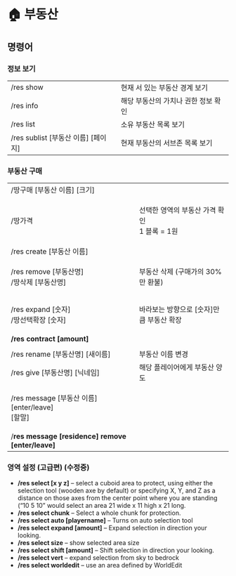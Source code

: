 # 🏠 부동산

## 명령어

### 정보 보기

|                               |                      |
| ----------------------------- | -------------------- |
| /res show                     | 현재 서 있는 부동산 경계 보기    |
| /res info                     | 해당 부동산의 가치나 권한 정보 확인 |
| /res list                     | 소유 부동산 목록 보기         |
| /res sublist \[부동산 이름] \[페이지] | 현재 부동산의 서브존 목록 보기    |

### 부동산 구매

|                                                     |                                       |
| --------------------------------------------------- | ------------------------------------- |
| /땅구매 \[부동산 이름] \[크기]                                |                                       |
| /땅가격                                                | <p>선택한 영역의 부동산 가격 확인<br>1 블록 = 1원</p> |
| /res create \[부동산 이름]                               |                                       |
| <p>/res remove [부동산명]<br>/땅삭제 [부동산명]</p>            | 부동산 삭제 (구매가의 30%만 환불)                 |
| <p>/res expand [숫자]<br>/땅선택확장 [숫자]</p>              | 바라보는 방향으로 \[숫자]만큼 부동산 확장              |
| **/res contract \[amount]**                         |                                       |
|                                                     |                                       |
| /res rename \[부동산명] \[새이름]                          | 부동산 이름 변경                             |
| /res give \[부동산명] \[닉네임]                            | 해당 플레이어에게 부동산 양도                      |
| <p>/res message [부동산 이름] [enter/leave]<br>[할말]</p>  |                                       |
| /**res message \[residence] remove \[enter/leave]** |                                       |

### 영역 설정 (고급편) (수정중)

* **/res select \[x y z]** – select a cuboid area to protect, using either the selection tool (wooden axe by default) or specifying X, Y, and Z as a distance on those axes from the center point where you are standing (“10 5 10” would select an area 21 wide x 11 high x 21 long.
* **/res select chunk** – Select a whole chunk for protection.
* **/res select auto \[playername]** – Turns on auto selection tool
* **/res select expand \[amount]** – Expand selection in direction your looking.
* **/res select size** – show selected area size
* **/res select shift \[amount]** – Shift selection in direction your looking.
* **/res select vert** – expand selection from sky to bedrock
* **/res select worldedit** – use an area defined by WorldEdit

